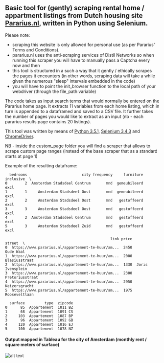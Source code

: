 ## Basic tool for (gently) scraping rental home / appartment listings from Dutch housing site [Pararius.nl](http://www.pararius.nl), written in Python using Selenium.

Please note:

- scraping this website is only allowed for personal use (as per Pararius' Terms and Conditions).
- pararius.nl uses the anti-scraping services of Distil Networks so when running this scraper you will have to manually pass a Captcha every now and then
- this tool is structured in a such a way that it gently / ethically scrapes the pages it encounters (in other words, scraping data will take a while given the numerous "sleep" intervals embedded in the code)
- you will have to point the init_browser function to the local path of your webdriver (through the file_path variable)

The code takes as input search terms that would normally be entered on the Pararius home page. It extracts 11 variables from each home listing, which in turn is appended to a dataframed and saved to a CSV file.
It further takes the number of pages you would like to extract as an input (nb - each pararius results page contains 20 listings).

This tool was written by means of [Python 3.5.1](https://www.python.org/downloads/release/python-351/), [Selenium 3.4.3](https://pypi.python.org/pypi/selenium) and [ChromeDriver](https://sites.google.com/a/chromium.org/chromedriver/).

NB - inside the custom_page folder you will find a scraper that allows to scrape custom page ranges (instead of the base scraper that as a standard starts at page 1)

Example of the resulting dataframe:

```
  bedrooms                         city frequency     furniture inclusive  \
0        2  Amsterdam Stadsdeel Centrum       mnd  gemeubileerd      excl
1        1     Amsterdam Stadsdeel Oost       mnd  gemeubileerd      excl
2        2     Amsterdam Stadsdeel Oost       mnd   gestoffeerd      excl
3        3     Amsterdam Stadsdeel Oost       mnd   gestoffeerd      excl
4        2  Amsterdam Stadsdeel Centrum       mnd   gestoffeerd      excl
5        3     Amsterdam Stadsdeel Zuid       mnd   gestoffeerd      excl

                                                link price            street  \
0  https://www.pararius.nl/appartement-te-huur/am...  2450         Oude Waal
1  https://www.pararius.nl/appartement-te-huur/am...  2000     Blasiusstraat
2  https://www.pararius.nl/appartement-te-huur/am...  1330  Joris Ivensplein
3  https://www.pararius.nl/appartement-te-huur/am...  2300   Pretoriusstraat
4  https://www.pararius.nl/appartement-te-huur/am...  2950     Keizersgracht
5  https://www.pararius.nl/appartement-te-huur/am...  1975     Rooseveltlaan

  surface         type  zipcode
0      85  Appartement  1011 BZ
1      68  Appartement  1091 CS
2     103  Appartement  1087 BP
3      96  Appartement  1092 GB
4     120  Appartement  1016 EJ
5     100  Appartement  1078 NZ
```
#### Output mapped in Tableau for the city of Amsterdam (monthly rent / square meters of surface)
![alt text](https://raw.githubusercontent.com/Weesper1985/Pararius-Scraper/master/Sheet%201%20(1).png)
